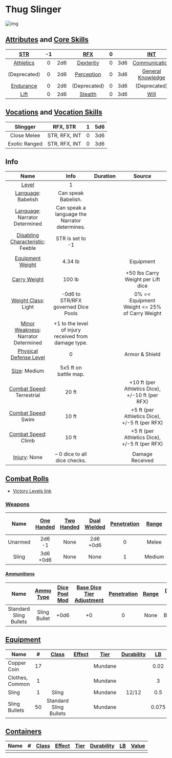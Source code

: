 # Thug Slinger

![img]()

## [Attributes](./../../../../../CoreRules/GeneralRules/Attributes.md) and [Core Skills](./../../../../../CoreRules/GeneralRules/CoreSkills.md)

|  [STR](./../../../../../CoreRules/GeneralRules/Attributes.md#strength-str)  | -1 |    |    [RFX](./../../../../../CoreRules/GeneralRules/Attributes.md#reflex-rfx)    | 0 |    |        [INT](./../../../../../CoreRules/GeneralRules/Attributes.md#intelligence-int)        | 1 |    |
| :-----------------------------------------------------------------------: | :-: | :-: | :-------------------------------------------------------------------------: | :-: | :-: | :---------------------------------------------------------------------------------------: | :-: | :-: |
| [Athletics](./../../../../../CoreRules/GeneralRules/CoreSkills.md#athletics) | 0 | 2d6 |  [Dexterity](./../../../../../CoreRules/GeneralRules/CoreSkills.md#dexterity)  | 0 | 3d6 |     [Communication](./../../../../../CoreRules/GeneralRules/CoreSkills.md#communication)     | 0 | 4d6 |
|                               (Deprecated)                               | 0 | 2d6 | [Perception](./../../../../../CoreRules/GeneralRules/CoreSkills.md#perception) | 0 | 3d6 | [General Knowledge](./../../../../../CoreRules/GeneralRules/CoreSkills.md#general-knowledge) | 0 | 4d6 |
| [Endurance](./../../../../../CoreRules/GeneralRules/CoreSkills.md#endurance) | 0 | 2d6 |                                (Deprecated)                                | 0 | 3d6 |                                       (Deprecated)                                       | 0 | 4d6 |
|      [Lift](./../../../../../CoreRules/GeneralRules/CoreSkills.md#lift)      | 0 | 2d6 |    [Stealth](./../../../../../CoreRules/GeneralRules/CoreSkills.md#stealth)    | 0 | 3d6 |              [Will](./../../../../../CoreRules/GeneralRules/CoreSkills.md#will)              | -1 | 3d6 |

## [Vocations](./../../../../../CoreRules/GeneralRules/Vocations.md) and [Vocation Skills](./../../../../../CoreRules/GeneralRules/Vocations.md#vocation-skills)

|   Slingger   |   RFX, STR   | 1 | 5d6 |
| :-----------: | :-----------: | :-: | :-: |
|  Close Melee  | STR, RFX, INT | 0 | 3d6 |
| Exotic Ranged | STR, RFX, INT | 0 | 3d6 |

## Info

|                                                      Name                                                      |                         Info                         | Duration |                      Source                      |
| :------------------------------------------------------------------------------------------------------------: | :--------------------------------------------------: | :------: | :----------------------------------------------: |
|                     [Level](./../../../../../CoreRules/CharacterCreationRules/TiersOfPlay.md)                     |                          1                          |          |                                                  |
|                              [Language](./../../../Languages/Languages.md): Babelish                              |                 Can speak Babelish.                 |          |                                                  |
|                        [Language](./../../../Languages/Languages.md): Narrator Determined                        |    Can speak a language the Narrator determines.    |          |                                                  |
| [Disabling Characteristic](./../../../../../CoreRules/CharacterCreationRules/DisablingCharacteristics.md): Feeble |                        STR is set to -1                        |          |                                                  |
|                                                                                                                |                                                      |          |                                                  |
|               [Equipment Weight](./../../../../../CoreRules/AdvancedRules/CarryWeight.md#equipment)               |                       4.34 lb                       |          |                    Equipment                    |
|               [Carry Weight](./../../../../../CoreRules/AdvancedRules/CarryWeight.md#carry-weight)               |                        100 lb                        |          |        +50 lbs Carry Weight per Lift dice        |
|           [Weight Class](./../../../../../CoreRules/AdvancedRules/CarryWeight.md#weight-classes): Light           |         -0d6 to STR/RFX governed Dice Pools         |          |  0% =< Equipment Weight <= 25% of Carry Weight  |
|                                                                                                                |                                                      |          |                                                  |
|      [Minor Weakness](./../../../../../CoreRules/CombatRules/WeaknessAndResistance.md): Narrator Determined      | +1 to the level of injury received from damage type. |          |                                                  |
|    [Physical Defense Level](./../../../../../CoreRules/CombatRules/DefenseAndPenetration.md#physical-defense)    |                          0                          |          |                  Armor & Shield                  |
|                                                                                                                |                                                      |          |                                                  |
|                     [Size](./../../../../../CoreRules/CombatRules/BattleMap.md#size): Medium                     |                5x5 ft on battle map.                |          |                                                  |
|         [Combat Speed](./../../../../../CoreRules/CombatRules/CombatSpeed.md#combat-speeds): Terrestrial         |                        20 ft                        |          | +10 ft (per Athletics Dice), +/-10 ft (per RFX) |
|             [Combat Speed](./../../../../../CoreRules/CombatRules/CombatSpeed.md#combat-speeds): Swim             |                        10 ft                        |          |  +5 ft (per Athletics Dice), +/-5 ft (per RFX)  |
|            [Combat Speed](./../../../../../CoreRules/CombatRules/CombatSpeed.md#combat-speeds): Climb            |                        10 ft                        |          |  +5 ft (per Athletics Dice), +/-5 ft (per RFX)  |
|                                                                                                                |                                                      |          |                                                  |
|                         [Injury](./../../../../../CoreRules/CombatRules/Injury.md): None                         |            – 0 dice to all dice checks.            |          |                 Damage Received                 |

## [Combat Rolls](./../../../../../CoreRules/CombatRules/CombatRolls.md)

- [Victory Levels link](./../../../../../CoreRules/CombatRules/VictoryLevels.md)

### [Weapons](./../../../../../CoreRules/CombatRules/Weapons.md)

|  Name  | [One<br />Handed](./../../../../../CoreRules/CombatRules/Weapons.md#one-handed) | [Two<br />Handed](./../../../../../CoreRules/CombatRules/Weapons.md#two-handed) | [Dual<br />Wielded](./../../../../../CoreRules/CombatRules/Weapons.md#dual-wielded) | [Penetration](./../../../../../CoreRules/CombatRules/Penetration.md) | [Range](./../../../../../CoreRules/CombatRules/Range.md) | [Engageable<br />Opponents](./../../../../../CoreRules/CombatRules/EngageableOpponents.md) | [Area Of<br />Effect](./../../../../../CoreRules/CombatRules/AreaOfEffect.md) | [Ammo<br />Type](./../../../../../CoreRules/CombatRules/Ammunitions.md#ammo-type) | [Ammo<br />Per Use](./../../../../../CoreRules/CombatRules/Weapons.md#ammo-per-shot) | [Damage<br />Types](./../../../../../CoreRules/CombatRules/DamageTypes.md) |
| :-----: | :--------------------------------------------------------------------------------: | :--------------------------------------------------------------------------------: | :------------------------------------------------------------------------------------: | :-------------------------------------------------------------------------------------: | :---------------------------------------------------: | :-------------------------------------------------------------------------------------: | :------------------------------------------------------------------------: | :-------------------------------------------------------------------------------------------: | :----------------------------------------------------------------------------------------------: | :---------------------------------------------------------------------: |
| Unarmed |                                    2d6<br />-1                                    |                                        None                                        |                                     2d6<br />+0d6                                     |                                            0                                            |                         Melee                         |                                          Swift                                          |                                                                            |                                             None                                             |                                                                                                  |                                Bludgeon                                |
|  Sling  |                                   3d6<br />+0d6                                   |                                        None                                        |                                          None                                          |                                            1                                            |                        Medium                        |                                        Steady                                        |                                                                            |                                         Sling Bullet                                         |                                                1                                                |                                                                        |

#### [Ammunitions](./../../../../../CoreRules/CombatRules/Ammunitions.md)

|          Name          | [Ammo<br />Type](./../../../../../CoreRules/CombatRules/Ammunitions.md#ammo-type) | [Dice Pool Mod](./../../../../../CoreRules/CombatRules/Ammunitions.md#dice-pool-mod) | [Base Dice Tier Adjustment](./../../../../../CoreRules/CombatRules/Ammunitions.md#resource-dice) | [Penetration](./../../../../../CoreRules/CombatRules/Ammunitions.md#penetration) | [Range](./../../../../../CoreRules/CombatRules/Ammunitions.md#range) | [Damage<br />Types](./../../../../../CoreRules/CombatRules/Ammunitions.md#damage-types) | [Area Of<br />Effect](./../../../../../CoreRules/CombatRules/Ammunitions.md#area-of-effect) |
| :--------------------: | :-------------------------------------------------------------------------------------------: | :-----------------------------------------------------------------------------------------: | :-----------------------------------------------------------------------------------------------------: | :-------------------------------------------------------------------------------------: | :-------------------------------------------------------------------------: | :--------------------------------------------------------------------------------------------: | :------------------------------------------------------------------------------------------------: |
| Standard Sling Bullets |                                         Sling Bullet                                         |                                            +0d6                                            |                                                   +0                                                   |                                            0                                            |                                    None                                    |                                            Bludgeon                                            |                                                                                                    |

## [Equipment](./../../../../../CoreRules/AdvancedRules/CarryWeight.md#equipment)

| Name            | # | [Class](./../../../../../CoreRules/AdvancedRules/ItemClass.md) | [Effect](./../../../../../CoreRules/AdvancedRules/EffectsOverview.md) | [Tier](./../../../../../CoreRules/AdvancedRules/ItemTier.md) | [Durability](./../../../../../CoreRules/AdvancedRules/ItemDurability.md) | [LB](./../../../../../CoreRules/AdvancedRules/CarryWeight.md) | [Value](./../../../Items/ItemShop.md#currency) |
| --------------- | :-: | :---------------------------------------------------------: | :------------------------------------------------------------: | :-------------------------------------------------------: | :-------------------------------------------------------------------: | :--------------------------------------------------------: | :-----------------------------------------: |
| Copper Coin     | 17 |                                                            |                                                                |                          Mundane                          |                                                                      |                            0.02                            |                    1 cc                    |
| Clothes, Common | 1 |                                                            |                                                                |                          Mundane                          |                                                                      |                             3                             |                    50 cc                    |
| Sling           | 1 |                            Sling                            |                                                                |                          Mundane                          |                                 12/12                                 |                            0.5                            |                    10 cc                    |
| Sling Bullets   | 50 |                   Standard Sling Bullets                   |                                                                |                          Mundane                          |                                                                      |                           0.075                           |                    8 tc                    |

## [Containers](./../../../../../CoreRules/AdvancedRules/Containers.md)

| Name | # | [Class](./../../../../../CoreRules/AdvancedRules/ItemClass.md) | [Effect](./../../../../../CoreRules/AdvancedRules/EffectsOverview.md) | [Tier](./../../../../../CoreRules/AdvancedRules/ItemTier.md) | [Durability](./../../../../../CoreRules/AdvancedRules/ItemDurability.md) | [LB](./../../../../../CoreRules/AdvancedRules/CarryWeight.md) | [Value](./../../../Items/ItemShop.md#currency) |
| ---- | :-: | :---------------------------------------------------------: | :------------------------------------------------------------: | :-------------------------------------------------------: | :-------------------------------------------------------------------: | :--------------------------------------------------------: | :-----------------------------------------: |
|      |  |                                                            |                                                                |                                                          |                                                                      |                                                            |                                            |
